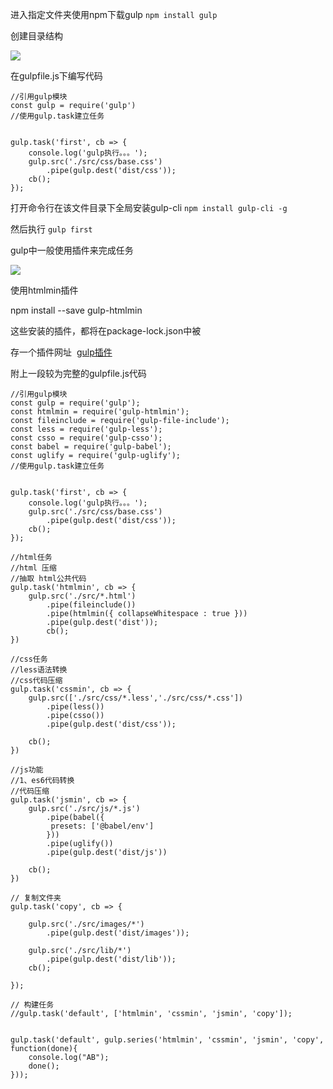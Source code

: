 进入指定文件夹使用npm下载gulp `npm install gulp`

创建目录结构

![](http://oss.yohn-z.cn/myblog/gulp/20200201175206-683558.png#alt=1580550725231)

在gulpfile.js下编写代码

```
//引用gulp模块
const gulp = require('gulp')
//使用gulp.task建立任务


gulp.task('first', cb => {
    console.log('gulp执行。。。');
    gulp.src('./src/css/base.css')
        .pipe(gulp.dest('dist/css'));
    cb();
});
```

打开命令行在该文件目录下全局安装gulp-cli `npm install gulp-cli -g`

然后执行 `gulp first`

gulp中一般使用插件来完成任务

![](http://oss.yohn-z.cn/myblog/gulp/20200201180050-768753.png#alt=1580551249378)

使用htmlmin插件

npm install --save gulp-htmlmin

这些安装的插件，都将在package-lock.json中被

存一个插件网址  [gulp插件](https://www.npmjs.com/package)

附上一段较为完整的gulpfile.js代码

```
//引用gulp模块
const gulp = require('gulp');
const htmlmin = require('gulp-htmlmin');
const fileinclude = require('gulp-file-include');
const less = require('gulp-less');
const csso = require('gulp-csso');
const babel = require('gulp-babel');
const uglify = require('gulp-uglify');
//使用gulp.task建立任务


gulp.task('first', cb => {
    console.log('gulp执行。。。');
    gulp.src('./src/css/base.css')
        .pipe(gulp.dest('dist/css'));
    cb();
});

//html任务
//html 压缩
//抽取 html公共代码
gulp.task('htmlmin', cb => {
    gulp.src('./src/*.html')
        .pipe(fileinclude())
        .pipe(htmlmin({ collapseWhitespace : true }))
        .pipe(gulp.dest('dist'));
        cb();
})

//css任务
//less语法转换
//css代码压缩
gulp.task('cssmin', cb => {
    gulp.src(['./src/css/*.less','./src/css/*.css'])
        .pipe(less())
        .pipe(csso())
        .pipe(gulp.dest('dist/css'));

    cb();
})

//js功能
//1、es6代码转换
//代码压缩
gulp.task('jsmin', cb => {
    gulp.src('./src/js/*.js')
        .pipe(babel({
         presets: ['@babel/env']
        }))
        .pipe(uglify())
        .pipe(gulp.dest('dist/js'))

    cb();
})

// 复制文件夹
gulp.task('copy', cb => {

	gulp.src('./src/images/*')
		.pipe(gulp.dest('dist/images'));

	gulp.src('./src/lib/*')
        .pipe(gulp.dest('dist/lib'));
    cb();
        
});

// 构建任务
//gulp.task('default', ['htmlmin', 'cssmin', 'jsmin', 'copy']);


gulp.task('default', gulp.series('htmlmin', 'cssmin', 'jsmin', 'copy', function(done){
	console.log("AB");
	done();
}));
```
